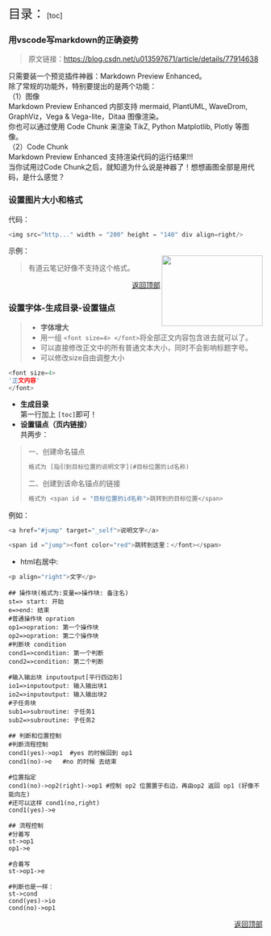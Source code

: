 <span id ="jump"><font size=5>目录：</font></span>
[toc]

### 用vscode写markdown的正确姿势  

>原文链接：https://blog.csdn.net/u013597671/article/details/77914638  

只需要装一个预览插件神器：Markdown Preview Enhanced。  
除了常规的功能外，特别要提出的是两个功能：  
（1）图像  
Markdown Preview Enhanced 内部支持 mermaid, PlantUML, WaveDrom, GraphViz，Vega & Vega-lite，Ditaa 图像渲染。  
你也可以通过使用 Code Chunk 来渲染 TikZ, Python Matplotlib, Plotly 等图像。  
（2）Code Chunk  
Markdown Preview Enhanced 支持渲染代码的运行结果!!!  
当你试用过Code Chunk之后，就知道为什么说是神器了！想想画图全部是用代码，是什么感觉？  

### 设置图片大小和格式  

代码：

```c
<img src="http..." width = "200" height = "140" div align=right/> 
```

示例：  
<img src="https://timgsa.baidu.com/timg?image&quality=80&size=b9999_10000&sec=1546968706059&di=ded58bb439a47f6ae2203f07879a270a&imgtype=0&src=http%3A%2F%2F01.imgmini.eastday.com%2Fmobile%2F20180704%2F20180704163321_5d624060a28ed6b964d852f42cabc7f3_1.jpeg" width = "200" height = "140" div align=right>  

>有道云笔记好像不支持这个格式。

<a href="#jump" target="_self"><p align="right"><u>返回顶部</u></p></a>

### 设置字体-生成目录-设置锚点

>- __字体增大__
>- 用一组 `<font size=4> </font>`将全部正文内容包含进去就可以了。  
>- 可以直接修改正文中的所有普通文本大小，同时不会影响标题字号。  
>- 可以修改size自由调整大小

```c
<font size=4> 
'正文内容'
</font>
```

- __生成目录__  
第一行加上 `[toc]`即可！
- __设置锚点（页内链接）__  
共两步：

> 一、创建命名锚点
>
> ```c
> 格式为 [指引到目标位置的说明文字](#目标位置的id名称)
> ```
>
> 二、创建到该命名锚点的链接
>
> ```c
> 格式为 <span id = "目标位置的id名称">跳转到的目标位置</span>
> ```
>
例如：

```c
<a href="#jump" target="_self">说明文字</a>

<span id ="jump"><font color="red">跳转到这里：</font></span>
```

- html右居中:

```c
<p align="right">文字</p>
```

```
## 操作块(格式为:变量=>操作块: 备注名)
st=> start: 开始
e=>end: 结束
#普通操作块 opration
op1=>opration: 第一个操作块
op2=>opration: 第二个操作块
#判断块 condition
cond1=>condition: 第一个判断
cond2=>condition: 第二个判断
  
#输入输出块 inputoutput[平行四边形]
io1=>inputoutput: 输入输出块1
io2=>inputoutput: 输入输出块2
#子任务块
sub1=>subroutine: 子任务1
sub2=>subroutine: 子任务2
  
## 判断和位置控制
#判断流程控制
cond1(yes)->op1  #yes 的时候回到 op1
cond1(no)->e   #no 的时候 去结束
  
#位置指定
cond1(no)->op2(right)->op1 #控制 op2 位置置于右边，再由op2 返回 op1 (好像不能向左)
#还可以这样 cond1(no,right)
cond1(yes)->e 
  
## 流程控制
#分着写
st->op1
op1->e
  
#合着写
st->op1->e
  
#判断也是一样：
st->cond
cond(yes)->io
cond(no)->op1
```

<a href="#jump" target="_self"><p align="right"><u>返回顶部</u></p></a>